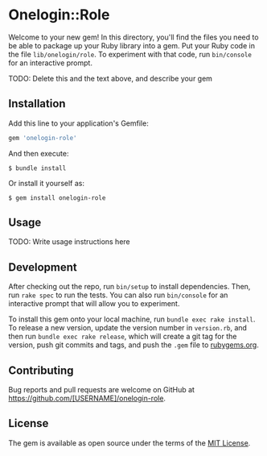 # Onelogin::Role

Welcome to your new gem! In this directory, you'll find the files you need to be able to package up your Ruby library into a gem. Put your Ruby code in the file `lib/onelogin/role`. To experiment with that code, run `bin/console` for an interactive prompt.

TODO: Delete this and the text above, and describe your gem

## Installation

Add this line to your application's Gemfile:

```ruby
gem 'onelogin-role'
```

And then execute:

    $ bundle install

Or install it yourself as:

    $ gem install onelogin-role

## Usage

TODO: Write usage instructions here

## Development

After checking out the repo, run `bin/setup` to install dependencies. Then, run `rake spec` to run the tests. You can also run `bin/console` for an interactive prompt that will allow you to experiment.

To install this gem onto your local machine, run `bundle exec rake install`. To release a new version, update the version number in `version.rb`, and then run `bundle exec rake release`, which will create a git tag for the version, push git commits and tags, and push the `.gem` file to [rubygems.org](https://rubygems.org).

## Contributing

Bug reports and pull requests are welcome on GitHub at https://github.com/[USERNAME]/onelogin-role.


## License

The gem is available as open source under the terms of the [MIT License](https://opensource.org/licenses/MIT).
